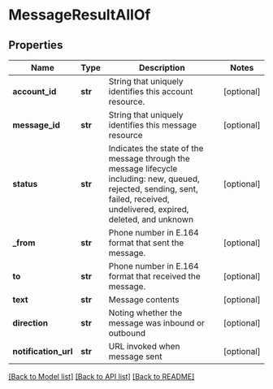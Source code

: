 # MessageResultAllOf

## Properties
Name | Type | Description | Notes
------------ | ------------- | ------------- | -------------
**account_id** | **str** | String that uniquely identifies this account resource. | [optional] 
**message_id** | **str** | String that uniquely identifies this message resource | [optional] 
**status** | **str** | Indicates the state of the message through the message lifecycle including: new, queued, rejected, sending, sent, failed, received, undelivered, expired, deleted, and unknown | [optional] 
**_from** | **str** | Phone number in E.164 format that sent the message. | [optional] 
**to** | **str** | Phone number in E.164 format that received the message. | [optional] 
**text** | **str** | Message contents | [optional] 
**direction** | **str** | Noting whether the message was inbound or outbound | [optional] 
**notification_url** | **str** | URL invoked when message sent | [optional] 

[[Back to Model list]](../README.md#documentation-for-models) [[Back to API list]](../README.md#documentation-for-api-endpoints) [[Back to README]](../README.md)


